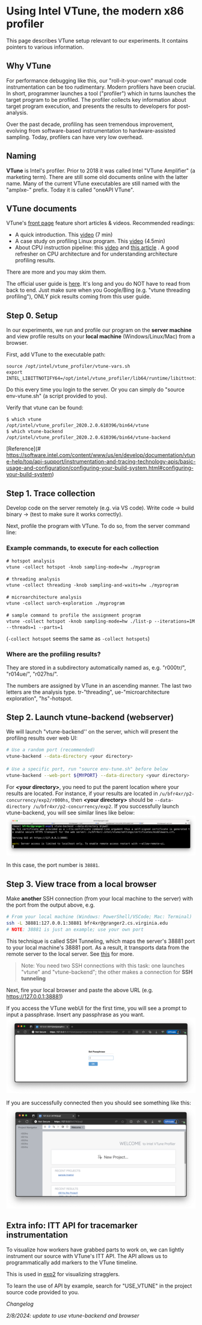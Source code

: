 # Using Intel VTune, the modern x86 profiler

This page describes VTune setup relevant to our experiments. It contains pointers to various information. 

## Why VTune

For performance debugging like this, our "roll-it-your-own" manual code instrumentation can be too rudimentary. Modern profilers have been crucial. In short, programmer launches a tool ("profiler") which in turns launches the target program to be profiled. The profiler collects key information about target program execution, and presents the results to developers for post-analysis.

Over the past decade, profiling has seen tremendous improvement, evolving from software-based instrumentation to hardware-assisted sampling. Today, profilers can have very low overhead. 

## Naming

**VTune** is Intel's profiler. Prior to 2018 it was called Intel "VTune Amplifier" (a marketing term). There are still some old documents online with the latter name. Many of the current VTune executables are still named with the "amplxe-" prefix. Today it is called "oneAPI VTune". 

## VTune documents

VTune's [front page](https://software.intel.com/content/www/us/en/develop/tools/vtune-profiler/get-started.html) feature short articles & videos. Recommended readings: 

* A quick introduction. This [video](https://software.intel.com/content/www/us/en/develop/videos/introduction-to-intel-vtune-amplifier.html) (7 min)
* A case study on profiling Linux program. This [video](https://software.intel.com/content/www/us/en/develop/videos/finding-application-hotspots-on-a-linux-system-with-intel-vtune-amplifier-xe.html) (4.5min)
* About CPU instruction pipeline: this [video](https://techdecoded.intel.io/quickhits/what-you-need-to-know-about-the-instruction-pipeline/?elq_cid=3074796&erpm_id=5831526#gs.9eq2sk) and [this article](https://techdecoded.intel.io/resources/understanding-the-instruction-pipeline/?-1882156948.1541449095&erpm_id=3147218&elq_cid=3074796&erpm_id=5831526#gs.9ee57j) . A good refresher on CPU architecture and for understanding architecture profiling results. 

There are more and you may skim them.

The official user guide is [here](https://software.intel.com/content/www/us/en/develop/documentation/vtune-help/top.html). It's long and you do NOT have to read from back to end. Just make sure when you Google/Bing (e.g. "vtune threading profiling"), ONLY pick results coming from this user guide. 

## Step 0. Setup
In our experiments, we run and profile our program on the **server machine** and view profile results on your **local machine** (Windows/Linux/Mac) from a browser.

First, add VTune to the executable path: 

```
source /opt/intel/vtune_profiler/vtune-vars.sh
export INTEL_LIBITTNOTIFY64=/opt/intel/vtune_profiler/lib64/runtime/libittnotify_collector.so
```

Do this every time you login to the server. Or you can simply do "source env-vtune.sh" (a script provided to you). 

Verify that vtune can be found: 

```
$ which vtune
/opt/intel/vtune_profiler_2020.2.0.610396/bin64/vtune
$ which vtune-backend
/opt/intel/vtune_profiler_2020.2.0.610396/bin64/vtune-backend
```

[Reference](# https://software.intel.com/content/www/us/en/develop/documentation/vtune-help/top/api-support/instrumentation-and-tracing-technology-apis/basic-usage-and-configuration/configuring-your-build-system.html#configuring-your-build-system) 

## Step 1. Trace collection

Develop code on the server remotely (e.g. via VS code). Write code -> build binary -> (test to make sure it works correctly). 

Next, profile the program with VTune. To do so, from the server command line: 

### Example commands, to execute for each collection

```
# hotspot analysis
vtune -collect hotspot -knob sampling-mode=hw ./myprogram

# threading analysis
vtune -collect threading -knob sampling-and-waits=hw ./myprogram

# microarchitecture analysis
vtune -collect uarch-exploration ./myprogram

# sample command to profile the assignment program
vtune -collect hotspot -knob sampling-mode=hw ./list-p --iterations=1M --threads=1 --parts=1
```

(``-collect hotspot`` seems the same as ``-collect hotspots``)

### Where are the profiling results?

They are stored in a subdirectory automatically named as, e.g. "r000tr/", "r014ue/", "r027hs/". 

The numbers are assigned by VTune in an ascending manner. The last two letters are the analysis type. tr-"threading", ue-"microarchitecture exploration", "hs"-hotspot. 

## Step 2. Launch vtune-backend (webserver)

We will launch "vtune-backend'' on the server, which will present the profiling results over web UI: 

```bash
# Use a random port (recommended)
vtune-backend --data-directory <your directory> 

# Use a specific port, run "source env-tune.sh" before below 
vtune-backend --web-port ${MYPORT} --data-directory <your directory>
```

For **\<your directory\>**, you need to put the parent location where your results are located. For instance, if your results are located in `/u/bfr4xr/p2-concurrency/exp2/r000hs`, then **\<your directory\>** should be `--data-directory /u/bfr4xr/p2-concurrency/exp2`.
If you successfully launch vtune-backend, you will see similar lines like below:
![alt text](figures/vtune-backend.png)

In this case, the port number is `38881`. 

## Step 3. View trace from a local browser

Make **another** SSH connection (from your local machine to the server) with the port from the output above, e.g. 

```bash
# From your local machine (Windows: PowerShell/VSCode; Mac: Terminal)
ssh -L 38881:127.0.0.1:38881 bfr4xr@granger2.cs.virginia.edu
# NOTE: 38881 is just an example; use your own port
```

This technique is called SSH Tunneling, which maps the server's 38881 port to your local machine's 38881 port. As a result, it transports data from the remote server to the local server. See [this](https://www.ssh.com/academy/ssh/tunneling) for more. 

> Note: You need two SSH connections with this task: one launches "vtune" and "vtune-backend"; the other makes a connection for **SSH tunneling**

Next, fire your local browser and paste the above URL (e.g. https://127.0.0.1:38881)

If you access the VTune webUI for the first time, you will see a prompt to input a passphrase. Insert any passphrase as you want.
![alt text](figures/vtune-passphrase.png)

If you are successfully connected then you should see something like this:
![alt text](figures/vtune-viewer.png)

## Extra info: ITT API for tracemarker instrumentation

<!---- TODO--->

To visualize how workers have grabbed parts to work on, we can lightly instrument our source with VTune's ITT API. The API allows us to programmatically add markers to the VTune timeline. 

This is used in [exp2](./exp2.md#attempt-3-eliminate-stragglers-list-pml) for visualizing stragglers. 

To learn the use of API by example, search for "USE_VTUNE" in the project source code provided to you.



*Changelog*

*2/8/2024: update to use vtune-backend and browser* 

